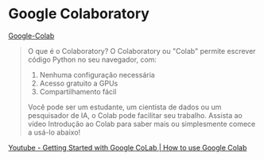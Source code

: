 # Google Colaboratory
[Google-Colab](https://colab.research.google.com/notebooks/intro.ipynb)

>O que é o Colaboratory?
O Colaboratory ou "Colab" permite escrever código Python no seu navegador, com:
>
>1. Nenhuma configuração necessária
>2. Acesso gratuito a GPUs
>3. Compartilhamento fácil
>
>Você pode ser um estudante, um cientista de dados ou um pesquisador de IA, o Colab pode facilitar seu trabalho. Assista ao vídeo Introdução ao Colab para saber mais ou simplesmente comece a usá-lo abaixo!


[Youtube - Getting Started with Google CoLab | How to use Google Colab
](https://www.youtube.com/watch?v=i-HnvsehuSw)

